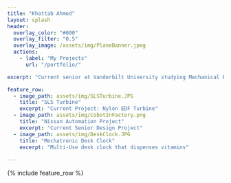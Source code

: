 ```yaml
---
title: "Khattab Ahmed"
layout: splash
header:
  overlay_color: "#000"
  overlay_filter: "0.5"
  overlay_image: /assets/img/PlaneBanner.jpeg
  actions:
    - label: "My Projects"
      url: "/portfolio/"

excerpt: "Current senior at Vanderbilt University studying Mechanical Engineering. Passionate about making an impact on the world within the Aviation Industry. This website shares a little bit of my experiece and current projects, feel free to contact me to discuss any opportunities or questions."

feature_row:
  - image_path: assets/img/SLSTurbine.JPG
    title: "SLS Turbine"
    excerpt: "Current Project: Nylon EDF Turbine"
  - image_path: assets/img/CobotInFactory.png
    title: "Nissan Automation Project"
    excerpt: "Current Senior Design Project"
  - image_path: assets/img/DeskClock.JPG
    title: "Mechatronic Desk Clock"
    excerpt: "Multi-Use desk clock that dispenses vitamins"  
   
---
```


{% include feature_row %}

